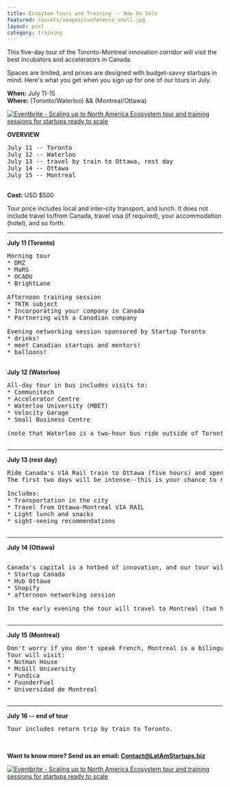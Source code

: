 ```yaml
---
title: Ecosytem Tours and Training -- Now On Sale
featured: /assets/images/conference_small.jpg
layout: post
category: training
---
```


<p>
This five-day tour of the Toronto-Montreal innovation corridor will visit the best incubators and accelerators in Canada.
</p>
<p>
Spaces are limited, and prices are designed with budget-savvy startups in mind. Here's what you get when you sign up for one of our tours in July.
</p>
<!--more-->
<p>
<strong>When:</strong> July 11-15
<br />
<strong>Where:</strong> (Toronto/Waterloo) && (Montreal/Ottawa)
</p>
<p>
<a href="https://www.eventbrite.ca/e/scaling-up-to-north-america-ecosystem-tour-and-training-sessions-for-startups-ready-to-scale-tickets-20703093510?ref=ebtnebtckt" target="_blank"><img src="https://www.eventbrite.ca/custombutton?eid=20703093510" alt="Eventbrite - Scaling up to North America  Ecosystem tour and training sessions for startups ready to scale" /></a>
</p>
<p>
<strong>OVERVIEW</strong>
</p>
<pre>
July 11 -- Toronto
July 12 -- Waterloo
July 13 -- travel by train to Ottawa, rest day
July 14 -- Ottawa
July 15 -- Montreal

</pre>

<p>
<strong>Cost:</strong> USD $500
</p>
<p>
Tour price includes local and inter-city transport, and lunch. It does not include travel to/from Canada, travel visa (if required), your accommodation (hotel), and so forth.
</p>

<hr>

<strong>July 11 (Toronto)</strong>

<pre>
Morning tour
* DMZ
* MaRS
* OCADU
* BrightLane

Afternoon training session
* TKTK subject
* Incorporating your company in Canada
* Partnering with a Canadian company

Evening networking session sponsored by Startup Toronto
* drinks!
* meet Canadian startups and mentors!
* balloons!

</pre>

<strong>July 12 (Waterloo)</strong>

<pre>
All-day tour in bus includes visits to:
* Communitech
* Accelerator Centre
* Waterloo University (MBET)
* Velocity Garage
* Small Business Centre

(note that Waterloo is a two-hour bus ride outside of Toronto.)

</pre>
<hr>

<strong>July 13 (rest day)</strong>

<pre>
Ride Canada's VIA Rail train to Ottawa (five hours) and spend the afternoon sight-seeing.
The first two days will be intense--this is your chance to relax a bit.

Includes:
* Transportation in the city
* Travel from Ottawa-Montreal VIA RAIL
* Light lunch and snacks
* sight-seeing recommendations

</pre>
<hr>

<strong>
July 14 (Ottawa)
</strong>

<pre>

Canada's capital is a hotbed of innovation, and our tour will visit:
* Startup Canada
* Hub Ottawa
* Shopify
* afternoon networking session

In the early evening the tour will travel to Montreal (two hours by train).

</pre>
<hr>

<strong>
July 15 (Montreal)
</strong>

<pre>
Don't worry if you don't speak French, Montreal is a bilingual city.
Tour will visit:
* Notman House
* McGill University
* Fundica
* FounderFuel
* Universidad de Montreal

</pre>
<hr>

<strong>
July 16 -- end of tour
</strong>

<pre>
Tour includes return trip by train to Toronto.


</pre>
<strong>
Want to know more? Send us an email: <a href="mailto:Contact@LatAmStartups.biz">Contact@LatAmStartups.biz</a>
</strong>
<p>
<a href="https://www.eventbrite.ca/e/scaling-up-to-north-america-ecosystem-tour-and-training-sessions-for-startups-ready-to-scale-tickets-20703093510?ref=ebtnebtckt" target="_blank"><img src="https://www.eventbrite.ca/custombutton?eid=20703093510" alt="Eventbrite - Scaling up to North America  Ecosystem tour and training sessions for startups ready to scale" /></a>
</p>
